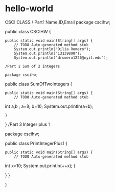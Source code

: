 # hello-world
CSCI CLASS
/ Part1 Name,ID,Email
package cscihw;

public class CSCIHW {

	public static void main(String[] args) {
		// TODO Auto-generated method stub
		System.out.println("Dilia Romero");
		System.out.println("13139800");
		System.out.println("dromero1226@nyit.edu");
		
    /Part 2 Sum of 2 integers
    
    package cscihw;

public class SumOfTwoIntegers {

	public static void main(String[] args) {
		// TODO Auto-generated method stub
int a,b ;
a=8;
b=10;
System.out.println(a+b);


	}

}
/Part 3 Integer plus 1

package cscihw;

public class PrintIntegerPlus1 {

	public static void main(String[] args) {
		// TODO Auto-generated method stub
int x=10;
System.out.println(++x);
	}

}
	}

}
